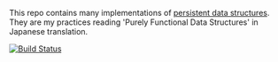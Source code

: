 This repo contains many implementations of [persistent data structures](https://en.wikipedia.org/wiki/Persistent_data_structure).
They are my practices reading 'Purely Functional Data Structures' in Japanese translation.

[![Build Status](https://travis-ci.org/rhysd/reading-pfds.svg?branch=master)](https://travis-ci.org/rhysd/reading-pfds)
